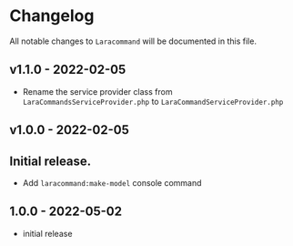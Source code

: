 # Changelog

All notable changes to `Laracommand` will be documented in this file.

## v1.1.0 - 2022-02-05

- Rename the service provider class from `LaraCommandsServiceProvider.php` to `LaraCommandServiceProvider.php`

## v1.0.0 - 2022-02-05

## Initial release.

- Add `laracommand:make-model` console command

## 1.0.0 - 2022-05-02

- initial release

